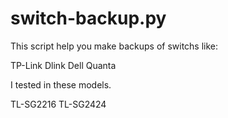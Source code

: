# switch-backup.py

This script help you make backups of switchs like:

TP-Link
Dlink
Dell
Quanta

I tested in these models. 

TL-SG2216
TL-SG2424

